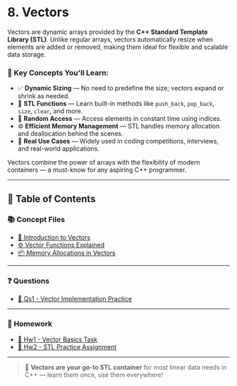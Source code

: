 # 8. Vectors

Vectors are dynamic arrays provided by the **C++ Standard Template Library (STL)**. Unlike regular arrays, vectors automatically resize when elements are added or removed, making them ideal for flexible and scalable data storage.

### 🧠 Key Concepts You'll Learn:
- ✅ **Dynamic Sizing** — No need to predefine the size; vectors expand or shrink as needed.
- 📌 **STL Functions** — Learn built-in methods like `push_back`, `pop_back`, `size`, `clear`, and more.
- 🔁 **Random Access** — Access elements in constant time using indices.
- ⚙️ **Efficient Memory Management** — STL handles memory allocation and deallocation behind the scenes.
- 🚀 **Real Use Cases** — Widely used in coding competitions, interviews, and real-world applications.

Vectors combine the power of arrays with the flexibility of modern containers — a must-know for any aspiring C++ programmer.

---

## 📘 Table of Contents

### 📚 Concept Files

- [🧱 Introduction to Vectors](/08_Vectors/01.cpp)
- [⚙️ Vector Functions Explained](/08_Vectors/02.cpp)
- [📦 Memory Allocations in Vectors](/08_Vectors/03.cpp)

---

### ❓ Questions

- [🧩 Qs1 - Vector Implementation Practice](/08_Vectors/Qs1.cpp)

---

### 📝 Homework

- [📄 Hw1 - Vector Basics Task](/08_Vectors/Hw1.cpp)
- [📄 Hw2 - STL Practice Assignment](/08_Vectors/Hw2.cpp)

---

> 🔎 **Vectors are your go-to STL container** for most linear data needs in C++ — learn them once, use them everywhere!
